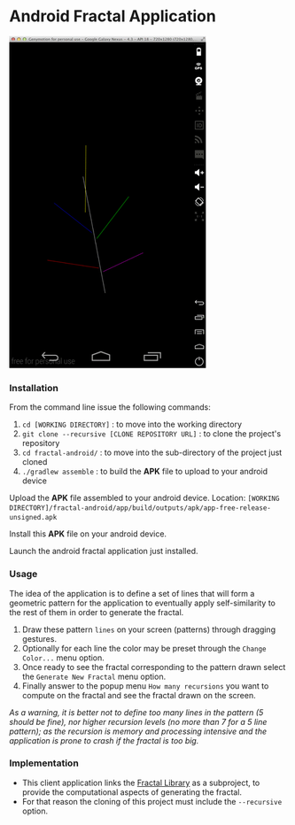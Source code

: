 # Android Fractal Application

![](README/fractal-android.gif)

### Installation

From the command line issue the following commands:

1. `cd [WORKING DIRECTORY]` : to move into the working directory
2. `git clone --recursive [CLONE REPOSITORY URL]` : to clone the project's repository
3. `cd fractal-android/` : to move into the sub-directory of the project just cloned
4. `./gradlew assemble` : to build the **APK** file to upload to your android device

Upload the **APK** file assembled to your android device.
Location: `[WORKING DIRECTORY]/fractal-android/app/build/outputs/apk/app-free-release-unsigned.apk`

Install this **APK** file on your android device.

Launch the android fractal application just installed.


### Usage

The idea of the application is to define a set of lines that will form a geometric pattern for the application to
eventually apply self-similarity to the rest of them in order to generate the fractal.

1. Draw these pattern `lines` on your screen (patterns) through dragging gestures.
2. Optionally for each line the color may be preset through the `Change Color...` menu option.
3. Once ready to see the fractal corresponding to the pattern drawn select the `Generate New Fractal` menu option.
4. Finally answer to the popup menu `How many recursions` you want to compute on the fractal and see the fractal drawn on the screen.

*As a warning, it is better not to define too many lines in the pattern (5 should be fine), nor higher recursion levels
(no more than 7 for a 5 line pattern); as the recursion is memory and processing intensive and the application is prone
to crash if the fractal is too big.*

### Implementation

- This client application links the [Fractal Library](https://github.com/marco-ruiz/fractal-framework) as a subproject,
to provide the computational aspects of generating the fractal.
- For that reason the cloning of this project must include the `--recursive` option.
